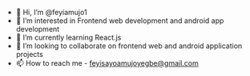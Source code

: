 - 👋 Hi, I’m @feyiamujo1
- 👀 I’m interested in Frontend web development and android app development
- 🌱 I’m currently learning React.js
- 💞️ I’m looking to collaborate on frontend web and android application projects
- 📫 How to reach me - feyisayoamujoyegbe@gmail.com
